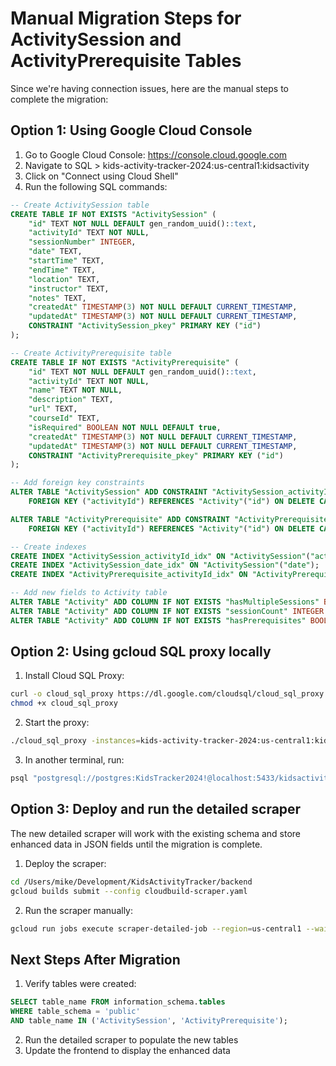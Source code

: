 # Manual Migration Steps for ActivitySession and ActivityPrerequisite Tables

Since we're having connection issues, here are the manual steps to complete the migration:

## Option 1: Using Google Cloud Console

1. Go to Google Cloud Console: https://console.cloud.google.com
2. Navigate to SQL > kids-activity-tracker-2024:us-central1:kidsactivity
3. Click on "Connect using Cloud Shell"
4. Run the following SQL commands:

```sql
-- Create ActivitySession table
CREATE TABLE IF NOT EXISTS "ActivitySession" (
    "id" TEXT NOT NULL DEFAULT gen_random_uuid()::text,
    "activityId" TEXT NOT NULL,
    "sessionNumber" INTEGER,
    "date" TEXT,
    "startTime" TEXT,
    "endTime" TEXT,
    "location" TEXT,
    "instructor" TEXT,
    "notes" TEXT,
    "createdAt" TIMESTAMP(3) NOT NULL DEFAULT CURRENT_TIMESTAMP,
    "updatedAt" TIMESTAMP(3) NOT NULL DEFAULT CURRENT_TIMESTAMP,
    CONSTRAINT "ActivitySession_pkey" PRIMARY KEY ("id")
);

-- Create ActivityPrerequisite table
CREATE TABLE IF NOT EXISTS "ActivityPrerequisite" (
    "id" TEXT NOT NULL DEFAULT gen_random_uuid()::text,
    "activityId" TEXT NOT NULL,
    "name" TEXT NOT NULL,
    "description" TEXT,
    "url" TEXT,
    "courseId" TEXT,
    "isRequired" BOOLEAN NOT NULL DEFAULT true,
    "createdAt" TIMESTAMP(3) NOT NULL DEFAULT CURRENT_TIMESTAMP,
    "updatedAt" TIMESTAMP(3) NOT NULL DEFAULT CURRENT_TIMESTAMP,
    CONSTRAINT "ActivityPrerequisite_pkey" PRIMARY KEY ("id")
);

-- Add foreign key constraints
ALTER TABLE "ActivitySession" ADD CONSTRAINT "ActivitySession_activityId_fkey" 
    FOREIGN KEY ("activityId") REFERENCES "Activity"("id") ON DELETE CASCADE ON UPDATE CASCADE;

ALTER TABLE "ActivityPrerequisite" ADD CONSTRAINT "ActivityPrerequisite_activityId_fkey" 
    FOREIGN KEY ("activityId") REFERENCES "Activity"("id") ON DELETE CASCADE ON UPDATE CASCADE;

-- Create indexes
CREATE INDEX "ActivitySession_activityId_idx" ON "ActivitySession"("activityId");
CREATE INDEX "ActivitySession_date_idx" ON "ActivitySession"("date");
CREATE INDEX "ActivityPrerequisite_activityId_idx" ON "ActivityPrerequisite"("activityId");

-- Add new fields to Activity table
ALTER TABLE "Activity" ADD COLUMN IF NOT EXISTS "hasMultipleSessions" BOOLEAN DEFAULT false;
ALTER TABLE "Activity" ADD COLUMN IF NOT EXISTS "sessionCount" INTEGER DEFAULT 0;
ALTER TABLE "Activity" ADD COLUMN IF NOT EXISTS "hasPrerequisites" BOOLEAN DEFAULT false;
```

## Option 2: Using gcloud SQL proxy locally

1. Install Cloud SQL Proxy:
```bash
curl -o cloud_sql_proxy https://dl.google.com/cloudsql/cloud_sql_proxy.darwin.amd64
chmod +x cloud_sql_proxy
```

2. Start the proxy:
```bash
./cloud_sql_proxy -instances=kids-activity-tracker-2024:us-central1:kidsactivity=tcp:5433
```

3. In another terminal, run:
```bash
psql "postgresql://postgres:KidsTracker2024!@localhost:5433/kidsactivity" -f migration.sql
```

## Option 3: Deploy and run the detailed scraper

The new detailed scraper will work with the existing schema and store enhanced data in JSON fields until the migration is complete.

1. Deploy the scraper:
```bash
cd /Users/mike/Development/KidsActivityTracker/backend
gcloud builds submit --config cloudbuild-scraper.yaml
```

2. Run the scraper manually:
```bash
gcloud run jobs execute scraper-detailed-job --region=us-central1 --wait
```

## Next Steps After Migration

1. Verify tables were created:
```sql
SELECT table_name FROM information_schema.tables 
WHERE table_schema = 'public' 
AND table_name IN ('ActivitySession', 'ActivityPrerequisite');
```

2. Run the detailed scraper to populate the new tables
3. Update the frontend to display the enhanced data